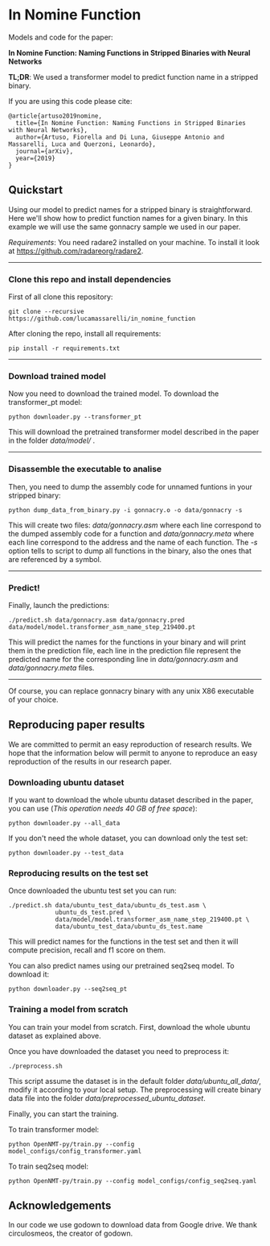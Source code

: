 # In Nomine Function

Models and code for the paper: 

**In Nomine Function: Naming Functions in Stripped Binaries with Neural Networks**

**TL;DR**: We used a transformer model to predict function name in a stripped binary.

If you are using this code please cite:

```shell script
@article{artuso2019nomine,
  title={In Nomine Function: Naming Functions in Stripped Binaries with Neural Networks},
  author={Artuso, Fiorella and Di Luna, Giuseppe Antonio and Massarelli, Luca and Querzoni, Leonardo},
  journal={arXiv},
  year={2019}
}
```

## Quickstart
Using our model to predict names for a stripped binary is straightforward.
Here we'll show how to predict function names for a given binary.
In this example we will use the same gonnacry sample we used in our paper.

*Requirements*: You need radare2 installed on your machine. To install it look at https://github.com/radareorg/radare2.

---

### Clone this repo and install dependencies

First of all clone this repository:
```shell script
git clone --recursive https://github.com/lucamassarelli/in_nomine_function 
```

After cloning the repo, install all requirements:
```shell script
pip install -r requirements.txt
```
---

### Download trained model

Now you need to download the trained model. To download the transformer_pt model:
```shell script
python downloader.py --transformer_pt
```
This will download the pretrained transformer model described in the paper in the folder *data/model/* .

---

### Disassemble the executable to analise

Then, you need to dump the assembly code for unnamed funtions in your stripped binary:
```shell script
python dump_data_from_binary.py -i gonnacry.o -o data/gonnacry -s
```

This will create two files: *data/gonnacry.asm* where each line correspond to the dumped assembly code for a function and
*data/gonnacry.meta* where each line correspond to the address and the name of each function. The *-s* option tells to 
script to dump all functions in the binary, also the ones that are referenced by a symbol.

---

### Predict!

Finally, launch the predictions:
```shell script
./predict.sh data/gonnacry.asm data/gonnacry.pred data/model/model.transformer_asm_name_step_219400.pt
```
This will predict the names for the functions in your binary and will print them in the prediction file, each line 
in the prediction file represent the predicted name for the corresponding line in *data/gonnacry.asm*
and *data/gonnacry.meta* files.

---

Of course, you can replace gonnacry binary with any unix X86 executable of your choice.

## Reproducing paper results
We are committed to permit an easy reproduction of research results. We hope that the information below will permit to 
anyone to reproduce an easy reproduction of the results in our research paper.

### Downloading ubuntu dataset

If you want to download the whole ubuntu dataset described in the paper, you can use 
(*This operation needs 40 GB of free space*):
```shell script
python downloader.py --all_data
```

If you don't need the whole dataset, you can download only the test set:
```shell script
python downloader.py --test_data
```

### Reproducing results on the test set

Once downloaded the ubuntu test set you can run:
```shell script
./predict.sh data/ubuntu_test_data/ubuntu_ds_test.asm \
             ubuntu_ds_test.pred \
             data/model/model.transformer_asm_name_step_219400.pt \
             data/ubuntu_test_data/ubuntu_ds_test.name
```
This will predict names for the functions in the test set and then it will compute precision, recall and f1 score on them.

You can also predict names using our pretrained seq2seq model. To download it:
```shell script
python downloader.py --seq2seq_pt
```

### Training a model from scratch

You can train your model from scratch. First, download the whole ubuntu dataset as explained above.

Once you have downloaded the dataset you need to preprocess it:
```shell script
./preprocess.sh
```
This script assume the dataset is in the default folder *data/ubuntu_all_data/*, modify it according to your local setup.
The preprocessing will create binary data file into the folder *data/preprocessed_ubuntu_dataset*.

Finally, you can start the training. 

To train transformer model:
```shell script
python OpenNMT-py/train.py --config model_configs/config_transformer.yaml
```
To train seq2seq model:
```shell script
python OpenNMT-py/train.py --config model_configs/config_seq2seq.yaml
```



## Acknowledgements

In our code we use godown to download data from Google drive. We thank circulosmeos, the creator of godown.


